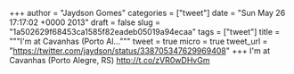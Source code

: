 
+++
author = "Jaydson Gomes"
categories = ["tweet"]
date = "Sun May 26 17:17:02 +0000 2013"
draft = false
slug = "1a502629f68453ca1585f82eadeb05019a94ecaa"
tags = ["tweet"]
title = """I'm at Cavanhas (Porto Al..."""
tweet = true
micro = true
tweet_url = "https://twitter.com/jaydson/status/338705347629969408"
+++
I'm at Cavanhas (Porto Alegre, RS) http://t.co/zVR0wDHvGm
